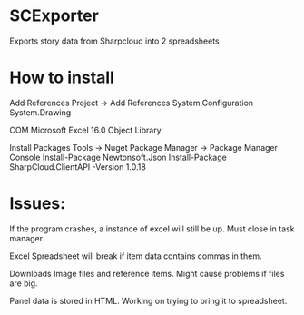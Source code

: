 # SCExporter
Exports story data from Sharpcloud into 2 spreadsheets

# How to install

Add References
Project -> Add References
System.Configuration
System.Drawing

COM
Microsoft Excel 16.0 Object Library

Install Packages
Tools -> Nuget Package Manager -> Package Manager Console
Install-Package Newtonsoft.Json
Install-Package SharpCloud.ClientAPI -Version 1.0.18

# Issues:
If the program crashes, a instance of excel will still be up. Must close in task manager.

Excel Spreadsheet will break if item data contains commas in them.

Downloads Image files and reference items. Might cause problems if files are big.

Panel data is stored in HTML. Working on trying to bring it to spreadsheet.
